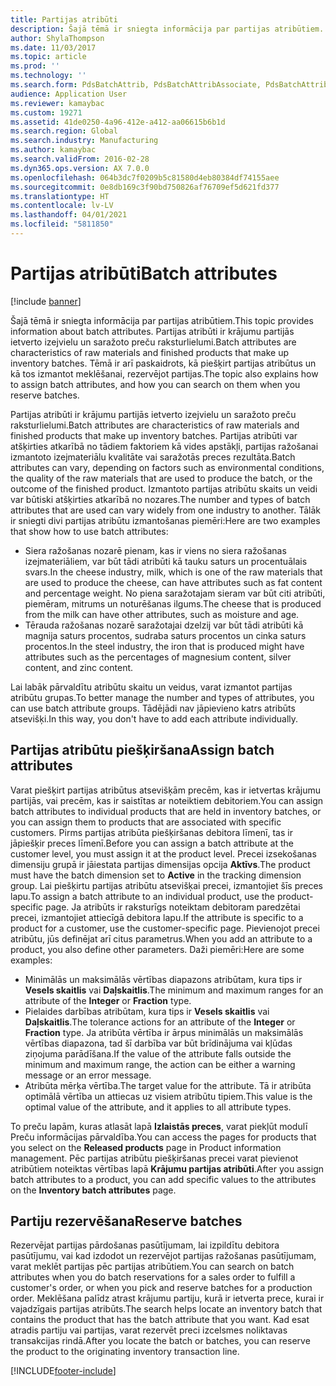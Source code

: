 ```yaml
---
title: Partijas atribūti
description: Šajā tēmā ir sniegta informācija par partijas atribūtiem. Partijas atribūti ir krājumu partijās ietverto izejvielu un saražoto preču raksturlielumi. Tēmā ir arī paskaidrots, kā piešķirt partijas atribūtus un kā tos izmantot meklēšanai, rezervējot partijas.
author: ShylaThompson
ms.date: 11/03/2017
ms.topic: article
ms.prod: ''
ms.technology: ''
ms.search.form: PdsBatchAttrib, PdsBatchAttribAssociate, PdsBatchAttribByAttribGroup, PdsBatchAttribByItem, PdsBatchAttribByitemCustomer, PdsBatchAttribGroup, WHSBatchAttribReserve
audience: Application User
ms.reviewer: kamaybac
ms.custom: 19271
ms.assetid: 41de0250-4a96-412e-a412-aa06615b6b1d
ms.search.region: Global
ms.search.industry: Manufacturing
ms.author: kamaybac
ms.search.validFrom: 2016-02-28
ms.dyn365.ops.version: AX 7.0.0
ms.openlocfilehash: 064b3dc7f0209b5c81580d4eb80384df74155aee
ms.sourcegitcommit: 0e8db169c3f90bd750826af76709ef5d621fd377
ms.translationtype: HT
ms.contentlocale: lv-LV
ms.lasthandoff: 04/01/2021
ms.locfileid: "5811850"
---
```

# <a name="batch-attributes"></a><span data-ttu-id="46f1a-105">Partijas atribūti</span><span class="sxs-lookup"><span data-stu-id="46f1a-105">Batch attributes</span></span>

[!include [banner](../includes/banner.md)]

<span data-ttu-id="46f1a-106">Šajā tēmā ir sniegta informācija par partijas atribūtiem.</span><span class="sxs-lookup"><span data-stu-id="46f1a-106">This topic provides information about batch attributes.</span></span> <span data-ttu-id="46f1a-107">Partijas atribūti ir krājumu partijās ietverto izejvielu un saražoto preču raksturlielumi.</span><span class="sxs-lookup"><span data-stu-id="46f1a-107">Batch attributes are characteristics of raw materials and finished products that make up inventory batches.</span></span> <span data-ttu-id="46f1a-108">Tēmā ir arī paskaidrots, kā piešķirt partijas atribūtus un kā tos izmantot meklēšanai, rezervējot partijas.</span><span class="sxs-lookup"><span data-stu-id="46f1a-108">The topic also explains how to assign batch attributes, and how you can search on them when you reserve batches.</span></span>

<span data-ttu-id="46f1a-109">Partijas atribūti ir krājumu partijās ietverto izejvielu un saražoto preču raksturlielumi.</span><span class="sxs-lookup"><span data-stu-id="46f1a-109">Batch attributes are characteristics of raw materials and finished products that make up inventory batches.</span></span> <span data-ttu-id="46f1a-110">Partijas atribūti var atšķirties atkarībā no tādiem faktoriem kā vides apstākļi, partijas ražošanai izmantoto izejmateriālu kvalitāte vai saražotās preces rezultāta.</span><span class="sxs-lookup"><span data-stu-id="46f1a-110">Batch attributes can vary, depending on factors such as environmental conditions, the quality of the raw materials that are used to produce the batch, or the outcome of the finished product.</span></span> <span data-ttu-id="46f1a-111">Izmantoto partijas atribūtu skaits un veidi var būtiski atšķirties atkarībā no nozares.</span><span class="sxs-lookup"><span data-stu-id="46f1a-111">The number and types of batch attributes that are used can vary widely from one industry to another.</span></span> <span data-ttu-id="46f1a-112">Tālāk ir sniegti divi partijas atribūtu izmantošanas piemēri:</span><span class="sxs-lookup"><span data-stu-id="46f1a-112">Here are two examples that show how to use batch attributes:</span></span>

-   <span data-ttu-id="46f1a-113">Siera ražošanas nozarē pienam, kas ir viens no siera ražošanas izejmateriāliem, var būt tādi atribūti kā tauku saturs un procentuālais svars.</span><span class="sxs-lookup"><span data-stu-id="46f1a-113">In the cheese industry, milk, which is one of the raw materials that are used to produce the cheese, can have attributes such as fat content and percentage weight.</span></span> <span data-ttu-id="46f1a-114">No piena saražotajam sieram var būt citi atribūti, piemēram, mitrums un noturēšanas ilgums.</span><span class="sxs-lookup"><span data-stu-id="46f1a-114">The cheese that is produced from the milk can have other attributes, such as moisture and age.</span></span>
-   <span data-ttu-id="46f1a-115">Tērauda ražošanas nozarē saražotajai dzelzij var būt tādi atribūti kā magnija saturs procentos, sudraba saturs procentos un cinka saturs procentos.</span><span class="sxs-lookup"><span data-stu-id="46f1a-115">In the steel industry, the iron that is produced might have attributes such as the percentages of magnesium content, silver content, and zinc content.</span></span>

<span data-ttu-id="46f1a-116">Lai labāk pārvaldītu atribūtu skaitu un veidus, varat izmantot partijas atribūtu grupas.</span><span class="sxs-lookup"><span data-stu-id="46f1a-116">To better manage the number and types of attributes, you can use batch attribute groups.</span></span> <span data-ttu-id="46f1a-117">Tādējādi nav jāpievieno katrs atribūts atsevišķi.</span><span class="sxs-lookup"><span data-stu-id="46f1a-117">In this way, you don't have to add each attribute individually.</span></span>

## <a name="assign-batch-attributes"></a><span data-ttu-id="46f1a-118">Partijas atribūtu piešķiršana</span><span class="sxs-lookup"><span data-stu-id="46f1a-118">Assign batch attributes</span></span>
<span data-ttu-id="46f1a-119">Varat piešķirt partijas atribūtus atsevišķām precēm, kas ir ietvertas krājumu partijās, vai precēm, kas ir saistītas ar noteiktiem debitoriem.</span><span class="sxs-lookup"><span data-stu-id="46f1a-119">You can assign batch attributes to individual products that are held in inventory batches, or you can assign them to products that are associated with specific customers.</span></span> <span data-ttu-id="46f1a-120">Pirms partijas atribūta piešķiršanas debitora līmenī, tas ir jāpiešķir preces līmenī.</span><span class="sxs-lookup"><span data-stu-id="46f1a-120">Before you can assign a batch attribute at the customer level, you must assign it at the product level.</span></span> <span data-ttu-id="46f1a-121">Precei izsekošanas dimensiju grupā ir jāiestata partijas dimensijas opcija **Aktīvs**.</span><span class="sxs-lookup"><span data-stu-id="46f1a-121">The product must have the batch dimension set to **Active** in the tracking dimension group.</span></span> <span data-ttu-id="46f1a-122">Lai piešķirtu partijas atribūtu atsevišķai precei, izmantojiet šīs preces lapu.</span><span class="sxs-lookup"><span data-stu-id="46f1a-122">To assign a batch attribute to an individual product, use the product-specific page.</span></span> <span data-ttu-id="46f1a-123">Ja atribūts ir raksturīgs noteiktam debitoram paredzētai precei, izmantojiet attiecīgā debitora lapu.</span><span class="sxs-lookup"><span data-stu-id="46f1a-123">If the attribute is specific to a product for a customer, use the customer-specific page.</span></span> <span data-ttu-id="46f1a-124">Pievienojot precei atribūtu, jūs definējat arī citus parametrus.</span><span class="sxs-lookup"><span data-stu-id="46f1a-124">When you add an attribute to a product, you also define other parameters.</span></span> <span data-ttu-id="46f1a-125">Daži piemēri:</span><span class="sxs-lookup"><span data-stu-id="46f1a-125">Here are some examples:</span></span>

-   <span data-ttu-id="46f1a-126">Minimālās un maksimālās vērtības diapazons atribūtam, kura tips ir **Vesels skaitlis** vai **Daļskaitlis**.</span><span class="sxs-lookup"><span data-stu-id="46f1a-126">The minimum and maximum ranges for an attribute of the **Integer** or **Fraction** type.</span></span>
-   <span data-ttu-id="46f1a-127">Pielaides darbības atribūtam, kura tips ir **Vesels skaitlis** vai **Daļskaitlis**.</span><span class="sxs-lookup"><span data-stu-id="46f1a-127">The tolerance actions for an attribute of the **Integer** or **Fraction** type.</span></span> <span data-ttu-id="46f1a-128">Ja atribūta vērtība ir ārpus minimālās un maksimālās vērtības diapazona, tad šī darbība var būt brīdinājuma vai kļūdas ziņojuma parādīšana.</span><span class="sxs-lookup"><span data-stu-id="46f1a-128">If the value of the attribute falls outside the minimum and maximum range, the action can be either a warning message or an error message.</span></span>
-   <span data-ttu-id="46f1a-129">Atribūta mērķa vērtība.</span><span class="sxs-lookup"><span data-stu-id="46f1a-129">The target value for the attribute.</span></span> <span data-ttu-id="46f1a-130">Tā ir atribūta optimālā vērtība un attiecas uz visiem atribūtu tipiem.</span><span class="sxs-lookup"><span data-stu-id="46f1a-130">This value is the optimal value of the attribute, and it applies to all attribute types.</span></span>

<span data-ttu-id="46f1a-131">To preču lapām, kuras atlasāt lapā **Izlaistās preces**, varat piekļūt modulī Preču informācijas pārvaldība.</span><span class="sxs-lookup"><span data-stu-id="46f1a-131">You can access the pages for products that you select on the **Released products** page in Product information management.</span></span> <span data-ttu-id="46f1a-132">Pēc partijas atribūtu piešķiršanas precei varat pievienot atribūtiem noteiktas vērtības lapā **Krājumu partijas atribūti**.</span><span class="sxs-lookup"><span data-stu-id="46f1a-132">After you assign batch attributes to a product, you can add specific values to the attributes on the **Inventory batch attributes** page.</span></span>

## <a name="reserve-batches"></a><span data-ttu-id="46f1a-133">Partiju rezervēšana</span><span class="sxs-lookup"><span data-stu-id="46f1a-133">Reserve batches</span></span>
<span data-ttu-id="46f1a-134">Rezervējat partijas pārdošanas pasūtījumam, lai izpildītu debitora pasūtījumu, vai kad izdodot un rezervējot partijas ražošanas pasūtījumam, varat meklēt partijas pēc partijas atribūtiem.</span><span class="sxs-lookup"><span data-stu-id="46f1a-134">You can search on batch attributes when you do batch reservations for a sales order to fulfill a customer's order, or when you pick and reserve batches for a production order.</span></span> <span data-ttu-id="46f1a-135">Meklēšana palīdz atrast krājumu partiju, kurā ir ietverta prece, kurai ir vajadzīgais partijas atribūts.</span><span class="sxs-lookup"><span data-stu-id="46f1a-135">The search helps locate an inventory batch that contains the product that has the batch attribute that you want.</span></span> <span data-ttu-id="46f1a-136">Kad esat atradis partiju vai partijas, varat rezervēt preci izcelsmes noliktavas transakcijas rindā.</span><span class="sxs-lookup"><span data-stu-id="46f1a-136">After you locate the batch or batches, you can reserve the product to the originating inventory transaction line.</span></span>





[!INCLUDE[footer-include](../../includes/footer-banner.md)]